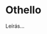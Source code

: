 <!-- ======================================================================
--- Search engine
title:          Othello
keywords:       Othello, tragédia
description:    William Shakespeare: Othello.
--- Menu system
order:          80
text:           Othello
hidden:         false
umbel:          false
--- Page properties
id:             /tragedies/othello
document:       
layout:         layout-2-left
$-left:         play-list
======================================================================= -->

# Othello

Leírás...
